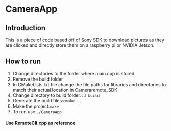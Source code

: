 # CameraApp
## Introduction

This is a piece of code based off of Sony SDK to download pictures as they are clicked and directly store them on a raspberry pi or NVIDIA Jetson.

## How to run

1. Change directories to the folder where main.cpp is stored
2. Remove the build folder
3. In CMakeLists.txt file change the file paths for libraries and directories to match their actual location in Cameraremote_SDK
4. Change directory to build folder:```cd build```
5. Generate the build files:```cmake ..```
6. Make the project:```make```
7. To run use:```./CameraApp```

#### Use RemoteCli.cpp as reference